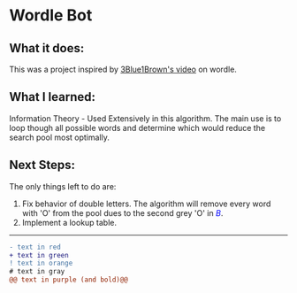 # Wordle Bot

## What it does:
This was a project inspired by [3Blue1Brown's video](https://www.youtube.com/watch?v=v68zYyaEmEA&ab_channel=3Blue1Brown "3B1B's video") on wordle.

## What I learned:
Information Theory - Used Extensively in this algorithm. The main use is to loop though all possible words and determine which would reduce the search pool most optimally.

## Next Steps:
The only things left to do are:
1. Fix behavior of double letters. The algorithm will remove every word with 'O' from the pool dues to the second grey 'O' in <span style="color:blue">*B*</span>.
2. Implement a lookup table.

---
```diff
- text in red
+ text in green
! text in orange
# text in gray
@@ text in purple (and bold)@@
```

